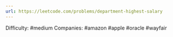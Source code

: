 ```yaml
---
url: https://leetcode.com/problems/department-highest-salary
---
```


Difficulty: #medium
Companies: #amazon #apple #oracle #wayfair